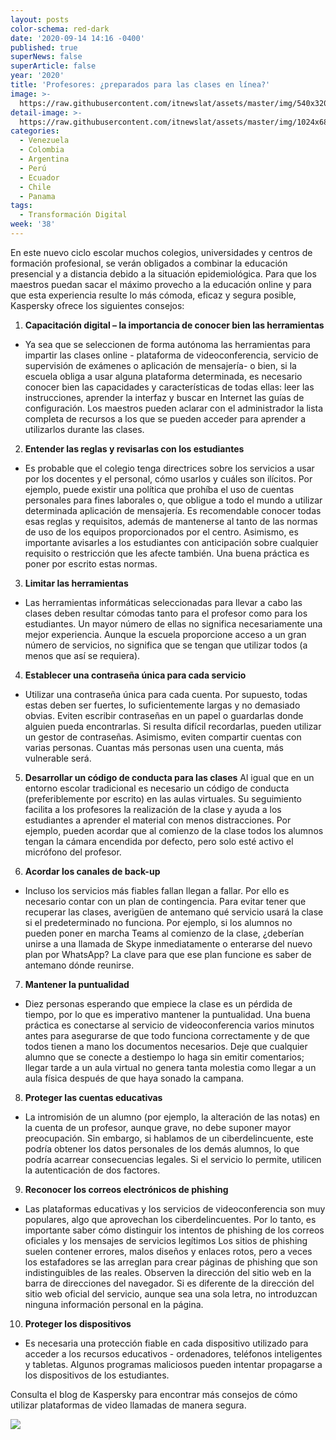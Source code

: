 ```yaml
---
layout: posts
color-schema: red-dark
date: '2020-09-14 14:16 -0400'
published: true
superNews: false
superArticle: false
year: '2020'
title: 'Profesores: ¿preparados para las clases en línea?'
image: >-
  https://raw.githubusercontent.com/itnewslat/assets/master/img/540x320/Profesores-p.jpg
detail-image: >-
  https://raw.githubusercontent.com/itnewslat/assets/master/img/1024x680/Profesores-g.jpg
categories:
  - Venezuela
  - Colombia
  - Argentina
  - Perú
  - Ecuador
  - Chile
  - Panama
tags:
  - Transformación Digital
week: '38'
---
```

En este nuevo ciclo escolar muchos colegios, universidades y centros de formación profesional, se verán obligados a combinar la educación presencial y a distancia debido a la situación epidemiológica. Para que los maestros puedan sacar el máximo provecho a la educación online y para que esta experiencia resulte lo más cómoda, eficaz y segura posible, Kaspersky ofrece los siguientes consejos:

1. **Capacitación digital – la importancia de conocer bien las herramientas**
  - Ya sea que se seleccionen de forma autónoma las herramientas para impartir las clases online - plataforma de videoconferencia, servicio de supervisión de exámenes o aplicación de mensajería- o bien, si la escuela obliga a usar alguna plataforma determinada, es necesario conocer bien las capacidades y características de todas ellas: leer las instrucciones, aprender la interfaz y buscar en Internet las guías de configuración. Los maestros pueden aclarar con el administrador la lista completa de recursos a los que se pueden acceder para aprender a utilizarlos durante las clases.

2. **Entender las reglas y revisarlas con los estudiantes**
  - Es probable que el colegio tenga directrices sobre los servicios a usar por los docentes y el personal, cómo usarlos y cuáles son ilícitos. Por ejemplo, puede existir una política que prohíba el uso de cuentas personales para fines laborales o, que obligue a todo el mundo a utilizar determinada aplicación de mensajería. Es recomendable conocer todas esas reglas y requisitos, además de mantenerse al tanto de las normas de uso de los equipos proporcionados por el centro. Asimismo, es importante avisarles a los estudiantes con anticipación sobre cualquier requisito o restricción que les afecte también. Una buena práctica es poner por escrito estas normas.
 
3. **Limitar las herramientas**
  - Las herramientas informáticas seleccionadas para llevar a cabo las clases deben resultar cómodas tanto para el profesor como para los estudiantes. Un mayor número de ellas no significa necesariamente una mejor experiencia. Aunque la escuela proporcione acceso a un gran número de servicios, no significa que se tengan que utilizar todos (a menos que así se requiera).

4. **Establecer una contraseña única para cada servicio**
  - Utilizar una contraseña única para cada cuenta. Por supuesto, todas estas deben ser fuertes, lo suficientemente largas y no demasiado obvias. Eviten escribir contraseñas en un papel o guardarlas donde alguien pueda encontrarlas. Si resulta difícil recordarlas, pueden utilizar un gestor de contraseñas. Asimismo, eviten compartir cuentas con varias personas. Cuantas más personas usen una cuenta, más vulnerable será.

5. **Desarrollar un código de conducta para las clases**
Al igual que en un entorno escolar tradicional es necesario un código de conducta (preferiblemente por escrito) en las aulas virtuales. Su seguimiento facilita a los profesores la realización de la clase y ayuda a los estudiantes a aprender el material con menos distracciones. Por ejemplo, pueden acordar que al comienzo de la clase todos los alumnos tengan la cámara encendida por defecto, pero solo esté activo el micrófono del profesor.

6. **Acordar los canales de back-up**
  - Incluso los servicios más fiables fallan llegan a fallar. Por ello es necesario contar con un plan de contingencia. Para evitar tener que recuperar las clases, averigüen de antemano qué servicio usará la clase si el predeterminado no funciona. Por ejemplo, si los alumnos no pueden poner en marcha Teams al comienzo de la clase, ¿deberían unirse a una llamada de Skype inmediatamente o enterarse del nuevo plan por WhatsApp? La clave para que ese plan funcione es saber de antemano dónde reunirse.

7. **Mantener la puntualidad**
  - Diez personas esperando que empiece la clase es un pérdida de tiempo, por lo que es imperativo mantener la puntualidad. Una buena práctica es conectarse al servicio de videoconferencia varios minutos antes para asegurarse de que todo funciona correctamente y de que todos tienen a mano los documentos necesarios. Deje que cualquier alumno que se conecte a destiempo lo haga sin emitir comentarios; llegar tarde a un aula virtual no genera tanta molestia como llegar a un aula física después de que haya sonado la campana.

8. **Proteger las cuentas educativas**
  - La intromisión de un alumno (por ejemplo, la alteración de las notas) en la cuenta de un profesor, aunque grave, no debe suponer mayor preocupación. Sin embargo, si hablamos de un ciberdelincuente, este podría obtener los datos personales de los demás alumnos, lo que podría acarrear consecuencias legales. Si el servicio lo permite, utilicen la autenticación de dos factores.

9. **Reconocer los correos electrónicos de phishing**
  - Las plataformas educativas y los servicios de videoconferencia son muy populares, algo que aprovechan los ciberdelincuentes. Por lo tanto, es importante saber cómo distinguir los intentos de phishing de los correos oficiales y los mensajes de servicios legítimos Los sitios de phishing suelen contener errores, malos diseños y enlaces rotos, pero a veces los estafadores se las arreglan para crear páginas de phishing que son indistinguibles de las reales. Observen la dirección del sitio web en la barra de direcciones del navegador. Si es diferente de la dirección del sitio web oficial del servicio, aunque sea una sola letra, no introduzcan ninguna información personal en la página.

10. **Proteger los dispositivos**
  - Es necesaria una protección fiable en cada dispositivo utilizado para acceder a los recursos educativos - ordenadores, teléfonos inteligentes y tabletas. Algunos programas maliciosos pueden intentar propagarse a los dispositivos de los estudiantes.


Consulta el blog de Kaspersky para encontrar más consejos de cómo utilizar plataformas de video llamadas de manera segura. 

<img src="https://tracker.metricool.com/c3po.jpg?hash=56f88a41e39ab42c063cc51676587a04"/>